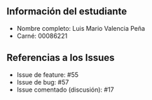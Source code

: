 ## Información del estudiante
- Nombre completo: Luis Mario Valencia Peña
- Carné: 00086221

## Referencias a los Issues
- Issue de feature: #55
- Issue de bug: #57
- Issue comentado (discusión): #17

